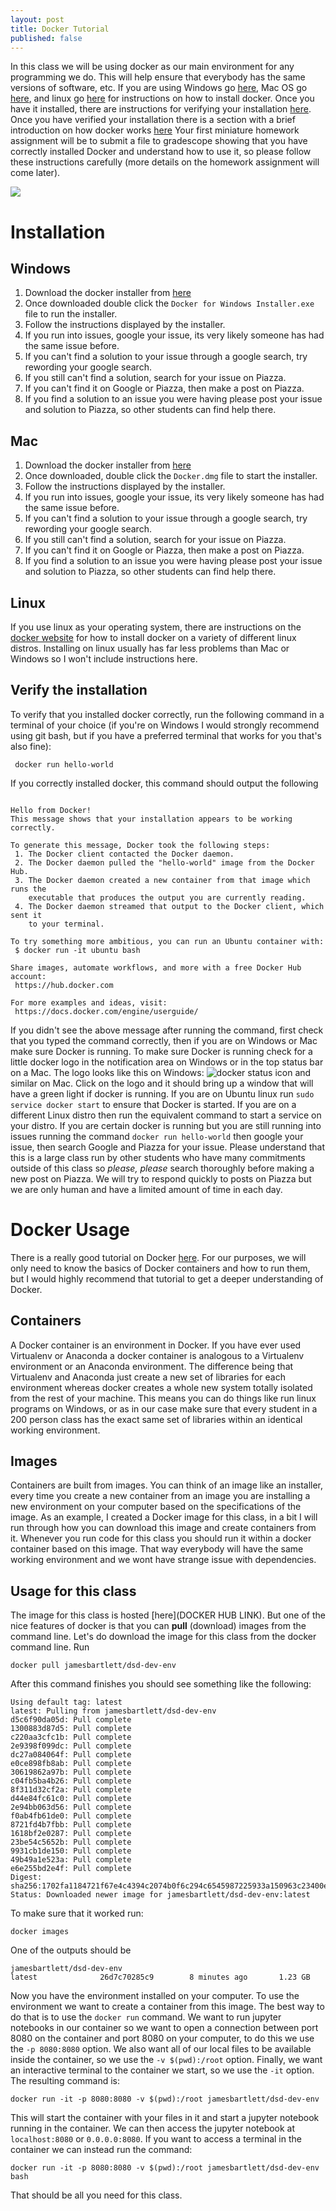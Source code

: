 ```yaml
---
layout: post
title: Docker Tutorial
published: false
---
```

In this class we will be using docker as our main environment for any programming we do. This will help ensure that everybody has the same versions of software, etc. If you are using Windows go [here](#windows), Mac OS go [here](#mac), and linux go [here](#linux) for instructions on how to install docker. Once you have it installed, there are instructions for verifying your installation [here](#verify). Once you have verified your installation there is a section with a brief introduction on how docker works [here](#usage) Your first miniature homework assignment will be to submit a file to gradescope showing that you have correctly installed Docker and understand how to use it, so please follow these instructions carefully (more details on the homework assignment will come later).  

<img src="{{ site.baseurl }}/images/docker_logo.png" class="fit image">

# Installation

## Windows <a name="windows"></a>
1. Download the docker installer from [here](https://download.docker.com/win/stable/Docker%20for%20Windows%20Installer.exe)
2. Once downloaded double click the `Docker for Windows Installer.exe` file to run the installer. 
3. Follow the instructions displayed by the installer.
4. If you run into issues, google your issue, its very likely someone has had the same issue before.
5. If you can't find a solution to your issue through a google search, try rewording your google search.
6. If you still can't find a solution, search for your issue on Piazza.
7. If you can't find it on Google or Piazza, then make a post on Piazza. 
8. If you find a solution to an issue you were having please post your issue and solution to Piazza, so other students can find help there. 

## Mac <a name="mac"></a>
1. Download the docker installer from [here](https://download.docker.com/mac/stable/Docker.dmg)
2. Once downloaded, double click the `Docker.dmg` file to start the installer.
3. Follow the instructions displayed by the installer.
4. If you run into issues, google your issue, its very likely someone has had the same issue before.
5. If you can't find a solution to your issue through a google search, try rewording your google search.
6. If you still can't find a solution, search for your issue on Piazza.
7. If you can't find it on Google or Piazza, then make a post on Piazza. 
8. If you find a solution to an issue you were having please post your issue and solution to Piazza, so other students can find help there. 

## Linux <a name="linux"></a>
If you use linux as your operating system, there are instructions on the [docker website](https://docs.docker.com/engine/installation/#server) for how to install docker on a variety of different linux distros. Installing on linux usually has far less problems than Mac or Windows so I won't include instructions here.

## Verify the installation <a name="verify"></a>
To verify that you installed docker correctly, run the following command in a terminal of your choice (if you're on Windows I would strongly recommend using git bash, but if you have a preferred terminal that works for you that's also fine): 

``` docker run hello-world```

If you correctly installed docker, this command should output the following

```

Hello from Docker!
This message shows that your installation appears to be working correctly.

To generate this message, Docker took the following steps:
 1. The Docker client contacted the Docker daemon.
 2. The Docker daemon pulled the "hello-world" image from the Docker Hub.
 3. The Docker daemon created a new container from that image which runs the
    executable that produces the output you are currently reading.
 4. The Docker daemon streamed that output to the Docker client, which sent it
    to your terminal.

To try something more ambitious, you can run an Ubuntu container with:
 $ docker run -it ubuntu bash

Share images, automate workflows, and more with a free Docker Hub account:
 https://hub.docker.com

For more examples and ideas, visit:
 https://docs.docker.com/engine/userguide/

```

If you didn't see the above message after running the command, first check that you typed the command correctly, then if you are on Windows or Mac make sure Docker is running. To make sure Docker is running check for a little docker logo in the notification area on Windows or in the top status bar on a Mac. The logo looks like this on Windows: ![docker status icon](https://d1q6f0aelx0por.cloudfront.net/icons/whale-x-win.png) and similar on Mac. Click on the logo and it should bring up a window that will have a green light if docker is running. If you are on Ubuntu linux run ```sudo service docker start``` to ensure that Docker is started. If you are on a different Linux distro then run the equivalent command to start a service on your distro. If you are certain docker is running but you are still running into issues running the command ```docker run hello-world``` then google your issue, then search Google and Piazza for your issue. Please understand that this is a large class run by other students who have many commitments outside of this class so *please, please* search thoroughly before making a new post on Piazza. We will try to respond quickly to posts on Piazza but we are only human and have a limited amount of time in each day.


# Docker Usage <a name="usage"></a>

There is a really good tutorial on Docker [here](https://docker-curriculum.com/). For our purposes, we will only need to know the basics of Docker containers and how to run them, but I would highly recommend that tutorial to get a deeper understanding of Docker.

## Containers

A Docker container is an environment in Docker. If you have ever used Virtualenv or Anaconda a docker container is analogous to a Virtualenv environment or an Anaconda environment. The difference being that Virtualenv and Anaconda just create a new set of libraries for each environment whereas docker creates a whole new system totally isolated from the rest of your machine. This means you can do things like run linux programs on Windows, or as in our case make sure that every student in a 200 person class has the exact same set of libraries within an identical working environment. 

## Images

Containers are built from images. You can think of an image like an installer, every time you create a new container from an image you are installing a new environment on your computer based on the specifications of the image. As an example, I created a Docker image for this class, in a bit I will run through how you can download this image and create containers from it. Whenever you run code for this class you should run it within a docker container based on this image. That way everybody will have the same working environment and we wont have strange issue with dependencies. 

## Usage for this class

The image for this class is hosted [here](DOCKER HUB LINK). But one of the nice features of docker is that you can **pull** (download) images from the command line. Let's do download the image for this class from the docker command line. Run 

```
docker pull jamesbartlett/dsd-dev-env
```

After this command finishes you should see something like the following:

```
Using default tag: latest
latest: Pulling from jamesbartlett/dsd-dev-env
d5c6f90da05d: Pull complete 
1300883d87d5: Pull complete 
c220aa3cfc1b: Pull complete 
2e9398f099dc: Pull complete 
dc27a084064f: Pull complete 
e0ce898fb8ab: Pull complete 
30619862a97b: Pull complete 
c04fb5ba4b26: Pull complete 
8f311d32cf2a: Pull complete 
d44e84fc61c0: Pull complete 
2e94bb063d56: Pull complete 
f0ab4fb61de0: Pull complete 
8721fd4b7fbb: Pull complete 
1618bf2e0287: Pull complete 
23be54c5652b: Pull complete 
9931cb1de150: Pull complete 
49b49a1e523a: Pull complete 
e6e255bd2e4f: Pull complete 
Digest: sha256:1702fa1184721f67e4c4394c2074b0f6c294c6545987225933a150963c23400e
Status: Downloaded newer image for jamesbartlett/dsd-dev-env:latest

```

To make sure that it worked run:

```
docker images
```

One of the outputs should be 

```
jamesbartlett/dsd-dev-env                                        latest              26d7c70285c9        8 minutes ago       1.23 GB
```

Now you have the environment installed on your computer. To use the environment we want to create a container from this image. The best way to do that is to use the ```docker run``` command. We want to run jupyter notebooks in our container so we want to open a connection between port 8080 on the container and port 8080 on your computer, to do this we use the ```-p 8080:8080``` option. We also want all of our local files to be available inside the container, so we use the ```-v $(pwd):/root``` option. Finally, we want an interactive terminal to the container we start, so we use the ```-it``` option. The resulting command is:

```
docker run -it -p 8080:8080 -v $(pwd):/root jamesbartlett/dsd-dev-env
```

This will start the container with your files in it and start a jupyter notebook running in the container. We can then access the jupyter notebook at `localhost:8080` or `0.0.0.0:8080`. If you want to access a terminal in the container we can instead run the command:

```
docker run -it -p 8080:8080 -v $(pwd):/root jamesbartlett/dsd-dev-env bash
```

That should be all you need for this class.
